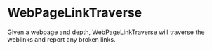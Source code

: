 # WebPageLinkTraverse
Given a webpage and depth, WebPageLinkTraverse will traverse the weblinks and report any broken links.
